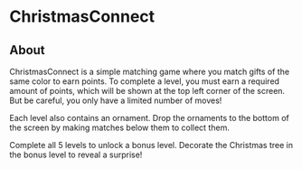 # ChristmasConnect

## About

ChristmasConnect is a simple matching game where you match gifts of the same color to earn points. To complete a level, you must earn a required amount of points, which will be shown at the top left corner of the screen. But be careful, you only have a limited number of moves!

Each level also contains an ornament. Drop the ornaments to the bottom of the screen by making matches below them to collect them.

Complete all 5 levels to unlock a bonus level. Decorate the Christmas tree in the bonus level to reveal a surprise!
